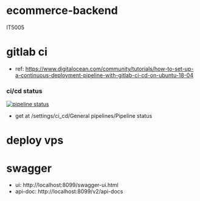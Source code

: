 # ecommerce-backend

IT5005

# gitlab ci

- ref: https://www.digitalocean.com/community/tutorials/how-to-set-up-a-continuous-deployment-pipeline-with-gitlab-ci-cd-on-ubuntu-18-04

### ci/cd status

[![pipeline status](https://gitlab.com/longpt233/ecommerce-backend/badges/main/pipeline.svg)](https://gitlab.com/longpt233/ecommerce-backend/-/commits/main)

- get at /settings/ci_cd/General pipelines/Pipeline status

# deploy vps

# swagger

- ui: http://localhost:8099/swagger-ui.html
- api-doc: http://localhost:8099/v2/api-docs



